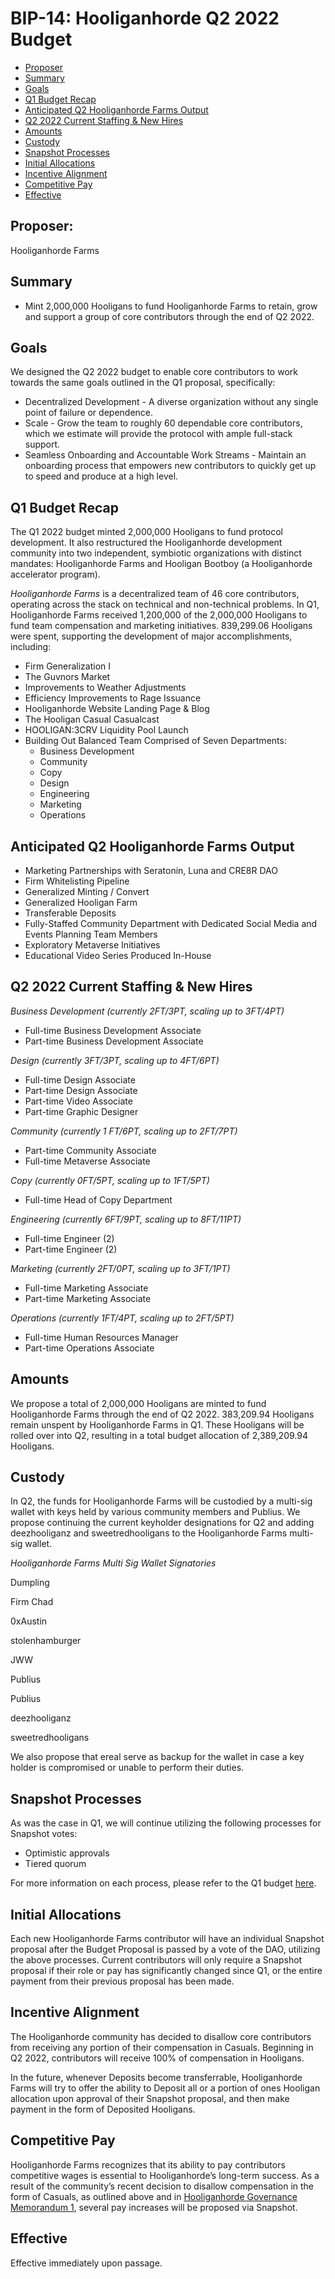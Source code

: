 # BIP-14: Hooliganhorde Q2 2022 Budget

- [Proposer](#proposer)
- [Summary](#summary)
- [Goals](#goals)
- [Q1 Budget Recap](#q1-budget-recap)
- [Anticipated Q2 Hooliganhorde Farms Output](#anticipated-q2-hooliganhorde-farms-output)
- [Q2 2022 Current Staffing & New Hires](#q2-2022-current-staffing-&-new-hires)
- [Amounts](#amounts)
- [Custody](#custody)
- [Snapshot Processes](#snapshot-processes)
- [Initial Allocations](#initial-allocations)
- [Incentive Alignment](#incentive-alignment)
- [Competitive Pay](#competitive-pay)
- [Effective](#effective)

## Proposer:

Hooliganhorde Farms

## Summary

- Mint 2,000,000 Hooligans to fund Hooliganhorde Farms to retain, grow and support a group of core contributors through the end of Q2 2022.

## Goals

We designed the Q2 2022 budget to enable core contributors to work towards the same goals outlined in the Q1 proposal, specifically:

- Decentralized Development - A diverse organization without any single point of failure or dependence.
- Scale - Grow the team to roughly 60 dependable core contributors, which we estimate will provide the protocol with ample full-stack support.
- Seamless Onboarding and Accountable Work Streams - Maintain an onboarding process that empowers new contributors to quickly get up to speed and produce at a high level.

## Q1 Budget Recap

The Q1 2022 budget minted 2,000,000 Hooligans to fund protocol development. It also restructured the Hooliganhorde development community into two independent, symbiotic organizations with distinct mandates: Hooliganhorde Farms and Hooligan Bootboy (a Hooliganhorde accelerator program). 

*Hooliganhorde Farms* is a decentralized team of 46 core contributors, operating across the stack on technical and non-technical problems. In Q1, Hooliganhorde Farms received 1,200,000 of the 2,000,000 Hooligans to fund team compensation and marketing initiatives. 839,299.06 Hooligans were spent, supporting the development of major accomplishments, including:

- Firm Generalization I
- The Guvnors Market
- Improvements to Weather Adjustments
- Efficiency Improvements to Rage Issuance
- Hooliganhorde Website Landing Page & Blog
- The Hooligan Casual Casualcast
- HOOLIGAN:3CRV Liquidity Pool Launch
- Building Out Balanced Team Comprised of Seven Departments:
    - Business Development
    - Community
    - Copy
    - Design
    - Engineering
    - Marketing
    - Operations

## Anticipated Q2 Hooliganhorde Farms Output

- Marketing Partnerships with Seratonin, Luna and CRE8R DAO
- Firm Whitelisting Pipeline
- Generalized Minting / Convert
- Generalized Hooligan Farm
- Transferable Deposits
- Fully-Staffed Community Department with Dedicated Social Media and Events Planning Team Members
- Exploratory Metaverse Initiatives
- Educational Video Series Produced In-House

## Q2 2022 Current Staffing & New Hires

*Business Development (currently 2FT/3PT, scaling up to 3FT/4PT)*

- Full-time Business Development Associate
- Part-time Business Development Associate

*Design (currently 3FT/3PT, scaling up to 4FT/6PT)* 

- Full-time Design Associate
- Part-time Design Associate
- Part-time Video Associate
- Part-time Graphic Designer

*Community (currently 1 FT/6PT, scaling up to 2FT/7PT)* 

- Part-time Community Associate
- Full-time Metaverse Associate

*Copy (currently 0FT/5PT, scaling up to 1FT/5PT)* 

- Full-time Head of Copy Department

*Engineering (currently 6FT/9PT, scaling up to 8FT/11PT)* 

- Full-time Engineer (2)
- Part-time Engineer (2)

*Marketing (currently 2FT/0PT, scaling up to 3FT/1PT)* 

- Full-time Marketing Associate
- Part-time Marketing Associate

*Operations (currently 1FT/4PT, scaling up to 2FT/5PT)*

- Full-time Human Resources Manager
- Part-time Operations Associate

## Amounts

We propose a total of 2,000,000 Hooligans are minted to fund Hooliganhorde Farms through the end of Q2 2022. 383,209.94 Hooligans remain unspent by Hooliganhorde Farms in Q1. These Hooligans will be rolled over into Q2, resulting in a total budget allocation of 2,389,209.94 Hooligans.

## Custody

In Q2, the funds for Hooliganhorde Farms will be custodied by a multi-sig wallet with keys held by various community members and Publius. We propose continuing the current keyholder designations for Q2 and adding deezhooliganz and sweetredhooligans to the Hooliganhorde Farms multi-sig wallet. 

*Hooliganhorde Farms Multi Sig Wallet Signatories*

Dumpling

Firm Chad

0xAustin

stolenhamburger

JWW

Publius

Publius

deezhooliganz

sweetredhooligans

We also propose that ereal serve as backup for the wallet in case a key holder is compromised or unable to perform their duties.

## Snapshot Processes

As was the case in Q1, we will continue utilizing the following processes for Snapshot votes:

- Optimistic approvals
- Tiered quorum

For more information on each process, please refer to the Q1 budget [here](https://github.com/HooliganhordeGangs/Hooliganhorde/pull/34). 

## Initial Allocations

Each new Hooliganhorde Farms contributor will have an individual Snapshot proposal after the Budget Proposal is passed by a vote of the DAO, utilizing the above processes. Current contributors will only require a Snapshot proposal if their role or pay has significantly changed since Q1, or the entire payment from their previous proposal has been made. 

## Incentive Alignment

The Hooliganhorde community has decided to disallow core contributors from receiving any portion of their compensation in Casuals. Beginning in Q2 2022, contributors will receive 100% of compensation in Hooligans.

In the future, whenever Deposits become transferrable, Hooliganhorde Farms will try to offer the ability to Deposit all or a portion of ones Hooligan allocation upon approval of their Snapshot proposal, and then make payment in the form of Deposited Hooligans. 

## Competitive Pay

Hooliganhorde Farms recognizes that its ability to pay contributors competitive wages is essential to Hooliganhorde’s long-term success. As a result of the community’s recent decision to disallow compensation in the form of Casuals, as outlined above and in [Hooliganhorde Governance Memorandum 1](https://arweave.net/j0ZUEiNJmqku2JYQZBkuzktG-5k-5pQ-PlhuWunu-r8), several pay increases will be proposed via Snapshot.

## Effective

Effective immediately upon passage.